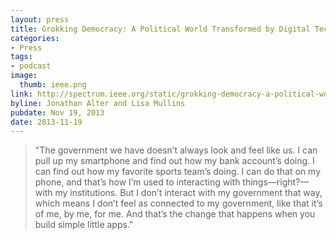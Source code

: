 ```yaml
---
layout: press
title: Grokking Democracy: A Political World Transformed by Digital Technology
categories:
- Press
tags:
- podcast
image:
  thumb: ieee.png
link: http://spectrum.ieee.org/static/grokking-democracy-a-political-world-transformed-by-digital-technology
byline: Jonathan Alter and Lisa Mullins
pubdate: Nov 19, 2013
date: 2013-11-19
---
```

<blockquote>"The government we have doesn’t always look and feel like us. I can pull up my smartphone and find out how my bank account’s doing. I can find out how my favorite sports team’s doing. I can do that on my phone, and that’s how I’m used to interacting with things—right?—with my institutions. But I don’t interact with my government that way, which means I don’t feel as connected to my government, like that it’s of me, by me, for me. And that’s the change that happens when you build simple little apps."</blockquote>